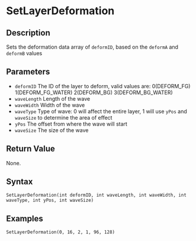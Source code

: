 # SetLayerDeformation

## Description
Sets the deformation data array of `deformID`, based on the `deformA` and `deformB` values

## Parameters
- `deformID`
The ID of the layer to deform, valid values are: 
    0(DEFORM_FG)
    1(DEFORM_FG_WATER)
    2(DEFORM_BG)
    3(DEFORM_BG_WATER)
- `waveLength`
Length of the wave
- `waveWidth`
Width of the wave
- `waveType`
Type of wave: 0 will affect the entire layer, 1 will use `yPos` and `waveSize` to determine the area of effect
- `yPos`
The offset from where the wave will start
- `waveSize`
The size of the wave

## Return Value
None.

## Syntax
```
SetLayerDeformation(int deformID, int waveLength, int waveWidth, int waveType, int yPos, int waveSize)
```

## Examples
```
SetLayerDeformation(0, 16, 2, 1, 96, 128)
```